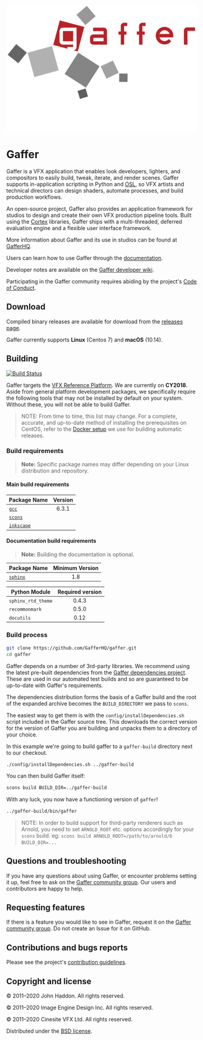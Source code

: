 ![Gaffer Logo](resources/GafferLogo.svg)

# Gaffer #

Gaffer is a VFX application that enables look developers, lighters, and compositors to easily build, tweak, iterate, and render scenes. Gaffer supports in-application scripting in Python and [OSL](https://github.com/imageworks/OpenShadingLanguage), so VFX artists and technical directors can design shaders, automate processes, and build production workflows.

An open-source project, Gaffer also provides an application framework for studios to design and create their own VFX production pipeline tools. Built using the [Cortex](https://github.com/ImageEngine/cortex) libraries, Gaffer ships with a multi-threaded, deferred evaluation engine and a flexible user interface framework.

More information about Gaffer and its use in studios can be found at [GafferHQ](https://gafferhq.org).

Users can learn how to use Gaffer through the [documentation](https://gafferhq.org/documentation).

Developer notes are available on the [Gaffer developer wiki](https://github.com/GafferHQ/gaffer/wiki).

Participating in the Gaffer community requires abiding by the project's [Code of Conduct](CODE_OF_CONDUCT.md).


## Download ##

Compiled binary releases are available for download from the [releases page](https://github.com/GafferHQ/gaffer/releases).

Gaffer currently supports **Linux** (Centos 7) and **macOS** (10.14).


## Building ##

[![Build Status](https://dev.azure.com/GafferHQ/Gaffer/_apis/build/status/GafferHQ.gaffer?branchName=master)](https://dev.azure.com/GafferHQ/Gaffer/_build/latest?definitionId=1&branchName=master)

Gaffer targets the [VFX Reference Platform](https://vfxplatform.com). We are currently on **CY2018**. Aside from general platform development packages, we specifically require the following tools that may not be installed by default on your system. Without these, you will not be able to build Gaffer.

> NOTE: From time to time, this list may change. For a complete, accurate, and up-to-date method of installing the prerequisites on CentOS, refer to the [Docker setup](https://github.com/GafferHQ/build/blob/master/Dockerfile) we use for building automatic releases.

### Build requirements ###


> **Note:** Specific package names may differ depending on your Linux distribution and repository.

#### Main build requirements ####


Package Name | Version
------------ |:--------------:
[`gcc`](https://gcc.gnu.org/index.html) | 6.3.1
[`scons`](http://www.scons.org) |
[`inkscape`](http://inkscape.org) |


#### Documentation build requirements ####

> **Note:** Building the documentation is optional.

Package Name | Minimum Version
------------ |:--------------:
[`sphinx`](http://www.sphinx-doc.org/) | 1.8

Python Module | Required version
------------- |:---------------:
`sphinx_rtd_theme` | 0.4.3
`recommonmark` | 0.5.0
`docutils` | 0.12


### Build process ###

```bash
git clone https://github.com/GafferHQ/gaffer.git
cd gaffer
```

Gaffer depends on a number of 3rd-party libraries. We recommend using the latest pre-built dependencies from the [Gaffer dependencies project](https://github.com/GafferHQ/dependencies/releases). These are used in our automated test builds and so are guaranteed to be up-to-date with Gaffer's requirements.

The dependencies distribution forms the basis of a Gaffer build and the root of the expanded archive becomes the `BUILD_DIRECTORY` we pass to `scons`.

The easiest way to get them is with the `config/installDependencies.sh` script included in the Gaffer source tree. This downloads the correct version for the version of Gaffer you are building and unpacks them to a directory of your choice.

In this example we're going to build gaffer to a `gaffer-build` directory next to our checkout.

```
./config/installDependencies.sh ../gaffer-build
```

You can then build Gaffer itself:

```bash
scons build BUILD_DIR=../gaffer-build
```

With any luck, you now have a functioning version of `gaffer`!

```bash
../gaffer-build/bin/gaffer
```

> NOTE: In order to build support for third-party renderers such as Arnold, you need to set `ARNOLD_ROOT` etc. options accordingly for your `scons` build. eg: `scons build ARNOLD_ROOT=/path/to/arnold/6 BUILD_DIR=...`

## Questions and troubleshooting ##

If you have any questions about using Gaffer, or encounter problems setting it up, feel free to ask on the [Gaffer community group](https://groups.google.com/forum/#!forum/gaffer-dev). Our users and contributors are happy to help.


## Requesting features ##

If there is a feature you would like to see in Gaffer, request it on the [Gaffer community group](https://groups.google.com/forum/#!forum/gaffer-dev). Do not create an Issue for it on GitHub.


## Contributions and bugs reports ##

Please see the project's [contribution guidelines](CONTRIBUTING.md).


## Copyright and license ##

© 2011–2020 John Haddon. All rights reserved.

© 2011–2020 Image Engine Design Inc. All rights reserved.

© 2011–2020 Cinesite VFX Ltd. All rights reserved.

Distributed under the [BSD license](LICENSE).
